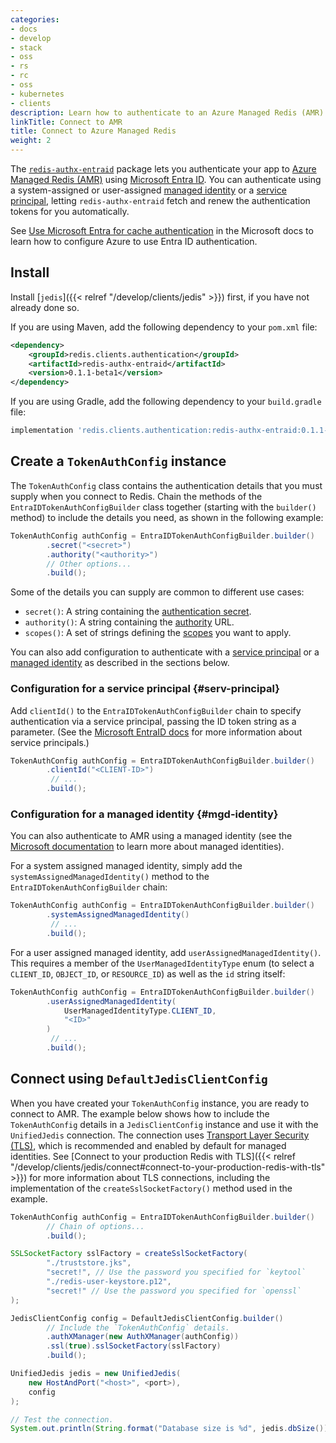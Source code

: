 ```yaml
---
categories:
- docs
- develop
- stack
- oss
- rs
- rc
- oss
- kubernetes
- clients
description: Learn how to authenticate to an Azure Managed Redis (AMR) database
linkTitle: Connect to AMR
title: Connect to Azure Managed Redis
weight: 2
---
```


The [`redis-authx-entraid`](https://github.com/redis/jvm-redis-authx-entraid) package
lets you authenticate your app to
[Azure Managed Redis (AMR)](https://azure.microsoft.com/en-us/products/managed-redis)
using [Microsoft Entra ID](https://learn.microsoft.com/en-us/entra/identity/).
You can authenticate using a system-assigned or user-assigned
[managed identity](https://learn.microsoft.com/en-us/entra/identity/managed-identities-azure-resources/overview)
or a [service principal](https://learn.microsoft.com/en-us/entra/identity-platform/app-objects-and-service-principals),
letting `redis-authx-entraid` fetch and renew the authentication tokens for you automatically.

See
[Use Microsoft Entra for cache authentication](https://learn.microsoft.com/en-us/azure/azure-cache-for-redis/cache-azure-active-directory-for-authentication)
in the Microsoft docs to learn how to configure Azure to use Entra ID authentication.

## Install

Install [`jedis`]({{< relref "/develop/clients/jedis" >}}) first,
if you have not already done so.

If you are using Maven, add
the following dependency to your `pom.xml` file:

```xml
<dependency>
    <groupId>redis.clients.authentication</groupId>
    <artifactId>redis-authx-entraid</artifactId>
    <version>0.1.1-beta1</version>
</dependency>
```

If you are using Gradle, add the following dependency to your
`build.gradle` file:

```bash
implementation 'redis.clients.authentication:redis-authx-entraid:0.1.1-beta1'
```

## Create a `TokenAuthConfig` instance

The `TokenAuthConfig` class contains the authentication details that you
must supply when you connect to Redis. Chain the methods of the
`EntraIDTokenAuthConfigBuilder` class together (starting with the `builder()`
method) to include the details you need, as shown in the following example:

```java
TokenAuthConfig authConfig = EntraIDTokenAuthConfigBuilder.builder()
        .secret("<secret>")
        .authority("<authority>")
        // Other options...
        .build();
```

Some of the details you can supply are common to different use cases:

-   `secret()`: A string containing the [authentication secret](https://learn.microsoft.com/en-us/purview/sit-defn-azure-ad-client-secret).
-   `authority()`: A string containing the [authority](https://learn.microsoft.com/en-us/entra/identity-platform/msal-client-application-configuration#authority)
    URL.
-   `scopes()`: A set of strings defining the [scopes](https://learn.microsoft.com/en-us/entra/identity-platform/scopes-oidc)
    you want to apply.

You can also add configuration to authenticate with a [service principal](#serv-principal)
or a [managed identity](#mgd-identity) as described in the sections below.

### Configuration for a service principal {#serv-principal}

Add `clientId()` to the `EntraIDTokenAuthConfigBuilder` chain to specify
authentication via a service principal, passing the ID token string as
a parameter. (See the
[Microsoft EntraID docs](https://learn.microsoft.com/en-us/entra/identity-platform/app-objects-and-service-principals)
for more information about service principals.)

```java
TokenAuthConfig authConfig = EntraIDTokenAuthConfigBuilder.builder()
        .clientId("<CLIENT-ID>")
         // ...
        .build();
```

### Configuration for a managed identity {#mgd-identity}

You can also authenticate to AMR using a managed identity (see the
[Microsoft documentation](https://learn.microsoft.com/en-us/entra/identity/managed-identities-azure-resources/overview) to learn more about managed identities).

For a system assigned managed identity, simply add the `systemAssignedManagedIdentity()`
method to the `EntraIDTokenAuthConfigBuilder` chain:

```java
TokenAuthConfig authConfig = EntraIDTokenAuthConfigBuilder.builder()
        .systemAssignedManagedIdentity()
         // ...
        .build();
```

For a user assigned managed identity, add `userAssignedManagedIdentity()`. This
requires a member of the `UserManagedIdentityType` enum (to select a
`CLIENT_ID`, `OBJECT_ID`, or `RESOURCE_ID`) as well as the `id` string itself:

```java
TokenAuthConfig authConfig = EntraIDTokenAuthConfigBuilder.builder()
        .userAssignedManagedIdentity(
            UserManagedIdentityType.CLIENT_ID,
            "<ID>"
        )
         // ...
        .build();

```

## Connect using `DefaultJedisClientConfig`

When you have created your `TokenAuthConfig` instance, you are ready to
connect to AMR.
The example below shows how to include the `TokenAuthConfig` details in a
`JedisClientConfig` instance and use it with the `UnifiedJedis` connection.
The connection uses
[Transport Layer Security (TLS)](https://en.wikipedia.org/wiki/Transport_Layer_Security),
which is recommended and enabled by default for managed identities. See
[Connect to your production Redis with TLS]({{< relref "/develop/clients/jedis/connect#connect-to-your-production-redis-with-tls" >}}) for more information about
TLS connections, including the implementation of the `createSslSocketFactory()`
method used in the example.

```java
TokenAuthConfig authConfig = EntraIDTokenAuthConfigBuilder.builder()
        // Chain of options...
        .build();

SSLSocketFactory sslFactory = createSslSocketFactory(
        "./truststore.jks",
        "secret!", // Use the password you specified for `keytool`
        "./redis-user-keystore.p12",
        "secret!" // Use the password you specified for `openssl`
);

JedisClientConfig config = DefaultJedisClientConfig.builder()
        // Include the `TokenAuthConfig` details.
        .authXManager(new AuthXManager(authConfig))
        .ssl(true).sslSocketFactory(sslFactory)
        .build();

UnifiedJedis jedis = new UnifiedJedis(
    new HostAndPort("<host>", <port>),
    config
);

// Test the connection.
System.out.println(String.format("Database size is %d", jedis.dbSize()));
```
